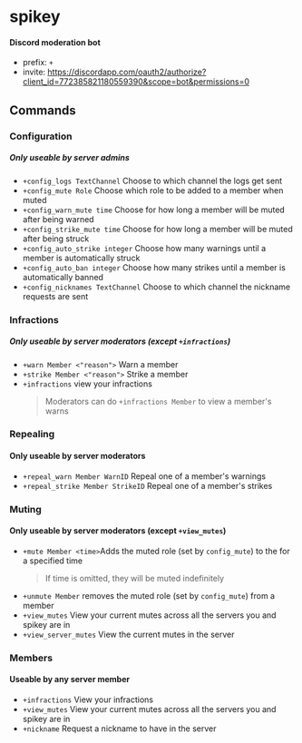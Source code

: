 # spikey
#### Discord moderation bot

- prefix: `+`
- invite: https://discordapp.com/oauth2/authorize?client_id=772385821180559390&scope=bot&permissions=0

## Commands

### Configuration
##### Only useable by server admins

- `+config_logs TextChannel` Choose to which channel the logs get sent
- `+config_mute Role` Choose which role to be added to a member when muted
- `+config_warn_mute time` Choose for how long a member will be muted after being warned
- `+config_strike_mute time` Choose for how long a member will be muted after being struck
- `+config_auto_strike integer` Choose how many warnings until a member is automatically struck
- `+config_auto_ban integer` Choose how many strikes until a member is automatically banned
- `+config_nicknames TextChannel` Choose to which channel the nickname requests are sent


### Infractions
##### Only useable by server moderators (except `+infractions`)

- `+warn Member <"reason">` Warn a member
- `+strike Member <"reason">` Strike a member
- `+infractions` view your infractions
  > Moderators can do `+infractions Member` to view a member's warns


### Repealing
#### Only useable by server moderators

- `+repeal_warn Member WarnID` Repeal one of a member's warnings
- `+repeal_strike Member StrikeID` Repeal one of a member's strikes


### Muting
#### Only useable by server moderators (except `+view_mutes`)

- `+mute Member <time>`Adds the muted role (set by `config_mute`) to the for a specified time
  > If time is omitted, they will be muted indefinitely
- `+unmute Member` removes the muted role (set by `config_mute`) from a member
- `+view_mutes` View your current mutes across all the servers you and spikey are in
- `+view_server_mutes` View the current mutes in the server


### Members
#### Useable by any server member

- `+infractions` View your infractions
- `+view_mutes` View your current mutes across all the servers you and spikey are in
- `+nickname` Request a nickname to have in the server
